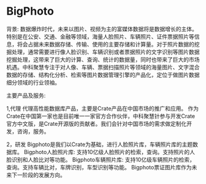 # BigPhoto
背景:
数据爆炸时代，未来以图片、视频为主的富媒体数据将是数据增长的主体。特别是在公安、交通、金融等领域，海量人脸照片、车辆照片、证件票据照片等信息，将会占据未来数据存储、传输、使用的主要存储和计算量。对于照片数据的挖掘处理，通常需要进行像人脸识别、车辆识别或者票据照片的文字识别等图片数据挖掘处理，这带来了巨大的计算、查询、统计的数据量，同时也带来了巨大的市场机遇。中科聚慧专注于对人像、车辆、票据扫描照片等领域的海量图片、文字混合数据的存储、结构化分析、检索等图片数据管理引擎的产品化，定位于做图片数据细分领域的行业领袖。

主要产品及服务:

1,代理
代理高性能数据库产品，主要是Crate产品在中国市场的推广和应用。 作为Crate在中国第一家也是目前唯一一家官方合作伙伴，中科聚慧针参与开发Crate官方中文版，是Crate开源版的贡献者。我们会针对中国市场的需求做定制化开发，咨询，服务。

2，研发
Bigphoto是我们以Crate为基础，进行人脸照片库，车辆照片库的主题数据库。
Bigphoto人脸照片库: 支持10亿级人脸照片的检索，查询。支持照片的人脸识别和人脸比对等功能。
Bigphoto车辆照片库: 支持10亿级车辆照片的检索，查询。支持车辆比对，车牌识别，车型识别等功能。
Bigphoto票证图片库作为未来下一阶段的发展方向。



